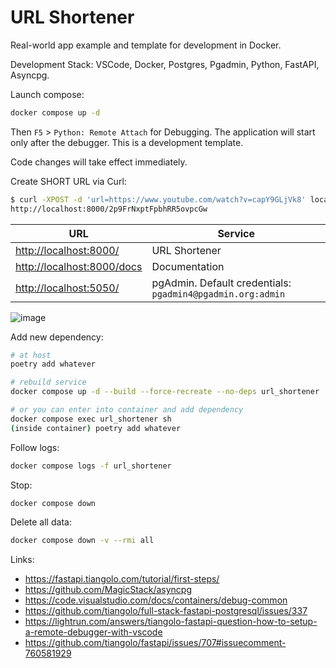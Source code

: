 # URL Shortener

Real-world app example and template for development in Docker.

Development Stack: VSCode, Docker, Postgres, Pgadmin, Python, FastAPI, Asyncpg.

Launch compose:

```bash
docker compose up -d
```

Then `F5` > `Python: Remote Attach` for Debugging. The application will start only after the debugger. This is a development template.

Code changes will take effect immediately.

Create SHORT URL via Curl:

```bash
$ curl -XPOST -d 'url=https://www.youtube.com/watch?v=capY9GLjVk8' localhost:8000
http://localhost:8000/2p9FrNxptFpbhRR5ovpcGw
```

| URL | Service |
| --- | --- |
| <http://localhost:8000/> | URL Shortener |
| <http://localhost:8000/docs> | Documentation |
| <http://localhost:5050/> | pgAdmin. Default credentials: `pgadmin4@pgadmin.org:admin` |

![image](https://user-images.githubusercontent.com/12753171/278843106-a24e55bd-5c6f-4b60-b1b9-d188e7562d3c.png)

Add new dependency:

```bash
# at host
poetry add whatever

# rebuild service
docker compose up -d --build --force-recreate --no-deps url_shortener

# or you can enter into container and add dependency
docker compose exec url_shortener sh
(inside container) poetry add whatever
```

Follow logs:

```bash
docker compose logs -f url_shortener
```

Stop:

```bash
docker compose down
```

Delete all data:

```bash
docker compose down -v --rmi all
```

Links:

* <https://fastapi.tiangolo.com/tutorial/first-steps/>
* <https://github.com/MagicStack/asyncpg>
* <https://code.visualstudio.com/docs/containers/debug-common>
* <https://github.com/tiangolo/full-stack-fastapi-postgresql/issues/337>
* <https://lightrun.com/answers/tiangolo-fastapi-question-how-to-setup-a-remote-debugger-with-vscode>
* <https://github.com/tiangolo/fastapi/issues/707#issuecomment-760581929>
